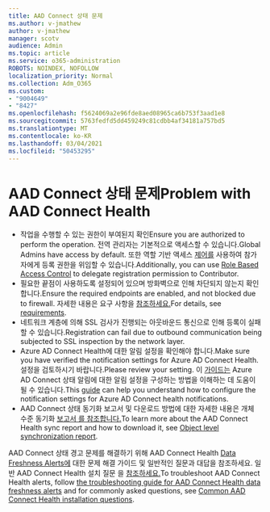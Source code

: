 ```yaml
---
title: AAD Connect 상태 문제
ms.author: v-jmathew
author: v-jmathew
manager: scotv
audience: Admin
ms.topic: article
ms.service: o365-administration
ROBOTS: NOINDEX, NOFOLLOW
localization_priority: Normal
ms.collection: Adm_O365
ms.custom:
- "9004649"
- "8427"
ms.openlocfilehash: f5624069a2e96fde8aed08965ca6b753f3aad1e8
ms.sourcegitcommit: 5763fedfd5dd459249c81cdbb4af34181a757bd5
ms.translationtype: MT
ms.contentlocale: ko-KR
ms.lasthandoff: 03/04/2021
ms.locfileid: "50453295"
---
```

# <a name="problem-with-aad-connect-health"></a><span data-ttu-id="df1ed-102">AAD Connect 상태 문제</span><span class="sxs-lookup"><span data-stu-id="df1ed-102">Problem with AAD Connect Health</span></span>

- <span data-ttu-id="df1ed-103">작업을 수행할 수 있는 권한이 부여된지 확인</span><span class="sxs-lookup"><span data-stu-id="df1ed-103">Ensure you are authorized to perform the operation.</span></span> <span data-ttu-id="df1ed-104">전역 관리자는 기본적으로 액세스할 수 있습니다.</span><span class="sxs-lookup"><span data-stu-id="df1ed-104">Global Admins have access by default.</span></span> <span data-ttu-id="df1ed-105">또한 역할 기반 액세스 [제어를](https://docs.microsoft.com/azure/active-directory/connect-health/active-directory-aadconnect-health-operations) 사용하여 참가자에게 등록 권한을 위임할 수 있습니다.</span><span class="sxs-lookup"><span data-stu-id="df1ed-105">Additionally, you can use [Role Based Access Control](https://docs.microsoft.com/azure/active-directory/connect-health/active-directory-aadconnect-health-operations) to delegate registration permission to Contributor.</span></span>
- <span data-ttu-id="df1ed-106">필요한 끝점이 사용하도록 설정되어 있으며 방화벽으로 인해 차단되지 않는지 확인합니다.</span><span class="sxs-lookup"><span data-stu-id="df1ed-106">Ensure the required endpoints are enabled, and not blocked due to firewall.</span></span> <span data-ttu-id="df1ed-107">자세한 내용은 요구 사항을 [참조하세요.](https://docs.microsoft.com/azure/active-directory/hybrid/how-to-connect-health-agent-install)</span><span class="sxs-lookup"><span data-stu-id="df1ed-107">For details, see [requirements](https://docs.microsoft.com/azure/active-directory/hybrid/how-to-connect-health-agent-install).</span></span>
- <span data-ttu-id="df1ed-108">네트워크 계층에 의해 SSL 검사가 진행되는 아웃바운드 통신으로 인해 등록이 실패할 수 있습니다.</span><span class="sxs-lookup"><span data-stu-id="df1ed-108">Registration can fail due to outbound communication being subjected to SSL inspection by the network layer.</span></span>
- <span data-ttu-id="df1ed-109">Azure AD Connect Health에 대한 알림 설정을 확인해야 합니다.</span><span class="sxs-lookup"><span data-stu-id="df1ed-109">Make sure you have verified the notification settings for Azure AD Connect Health.</span></span> <span data-ttu-id="df1ed-110">설정을 검토하시기 바랍니다.</span><span class="sxs-lookup"><span data-stu-id="df1ed-110">Please review your setting.</span></span> <span data-ttu-id="df1ed-111">이 [가이드는](https://docs.microsoft.com/azure/active-directory/hybrid/how-to-connect-health-operations) Azure AD Connect 상태 알림에 대한 알림 설정을 구성하는 방법을 이해하는 데 도움이 될 수 있습니다.</span><span class="sxs-lookup"><span data-stu-id="df1ed-111">This [guide](https://docs.microsoft.com/azure/active-directory/hybrid/how-to-connect-health-operations) can help you understand how to configure the notification settings for Azure AD Connect health notifications.</span></span>
- <span data-ttu-id="df1ed-112">AAD Connect 상태 동기화 보고서 및 다운로드 방법에 대한 자세한 내용은 개체 수준 동기화 [보고서 를 참조합니다.](https://docs.microsoft.com/azure/active-directory/hybrid/how-to-connect-health-sync)</span><span class="sxs-lookup"><span data-stu-id="df1ed-112">To learn more about the AAD Connect Health sync report and how to download it, see [Object level synchronization report](https://docs.microsoft.com/azure/active-directory/hybrid/how-to-connect-health-sync).</span></span>

<span data-ttu-id="df1ed-113">AAD Connect 상태 경고 문제를 해결하기 위해 AAD Connect Health [Data Freshness Alerts에](https://docs.microsoft.com/azure/active-directory/hybrid/how-to-connect-health-data-freshness) 대한 문제 해결 가이드 및 일반적인 질문과 대답을 참조하세요. 일반 AAD Connect Health 설치 질문 을 [참조하세요.](https://docs.microsoft.com/azure/active-directory/hybrid/reference-connect-health-faq)</span><span class="sxs-lookup"><span data-stu-id="df1ed-113">To troubleshoot AAD Connect Health alerts, follow [the troubleshooting guide for AAD Connect Health data freshness alerts](https://docs.microsoft.com/azure/active-directory/hybrid/how-to-connect-health-data-freshness) and for commonly asked questions, see [Common AAD Connect Health installation questions](https://docs.microsoft.com/azure/active-directory/hybrid/reference-connect-health-faq).</span></span>
